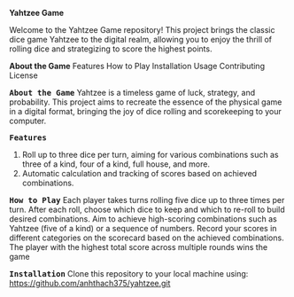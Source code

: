 **Yahtzee Game**

Welcome to the Yahtzee Game repository! This project brings the classic dice game Yahtzee to the digital realm, allowing you to enjoy the thrill of rolling dice and strategizing to score the highest points.

**About the Game**
Features
How to Play
Installation
Usage
Contributing
License

<kbd><b>About the Game</b></kbd>
Yahtzee is a timeless game of luck, strategy, and probability. This project aims to recreate the essence of the physical game in a digital format, bringing the joy of dice rolling and scorekeeping to your computer.

<kbd><b>Features</b></kbd>
1. Roll up to three dice per turn, aiming for various combinations such as three of a kind, four of a kind, full house, and more.
4. Automatic calculation and tracking of scores based on achieved combinations.

<kbd><b>How to Play</b></kbd>
Each player takes turns rolling five dice up to three times per turn.
After each roll, choose which dice to keep and which to re-roll to build desired combinations.
Aim to achieve high-scoring combinations such as Yahtzee (five of a kind) or a sequence of numbers.
Record your scores in different categories on the scorecard based on the achieved combinations.
The player with the highest total score across multiple rounds wins the game

<kbd><b>Installation</b></kbd>
Clone this repository to your local machine using: https://github.com/anhthach375/yahtzee.git
